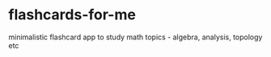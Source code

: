 # flashcards-for-me
 minimalistic flashcard app to study math topics - algebra, analysis, topology etc
